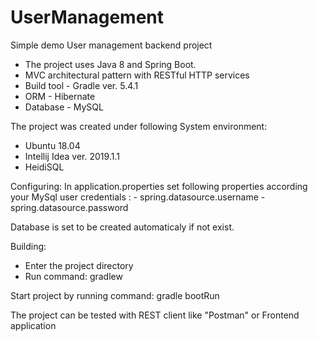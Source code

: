 # UserManagement

Simple demo User management backend project 

- The project uses Java 8 and Spring Boot.
- MVC architectural pattern with RESTful HTTP services
- Build tool - Gradle ver. 5.4.1  
- ORM - Hibernate
- Database - MySQL

 The project was created under following System environment:
   - Ubuntu  18.04
   - Intellij Idea ver. 2019.1.1
   - HeidiSQL
   
 Configuring:
   In application.properties set following properties according your MySql user credentials :
     - spring.datasource.username 
     - spring.datasource.password 
     
 Database is set to be created automaticaly if not exist.
   
 Building:
  - Enter the project directory 
  - Run command: gradlew
  
  Start project by running command:  gradle bootRun
 
 The project can be tested with REST client like "Postman" or Frontend application
